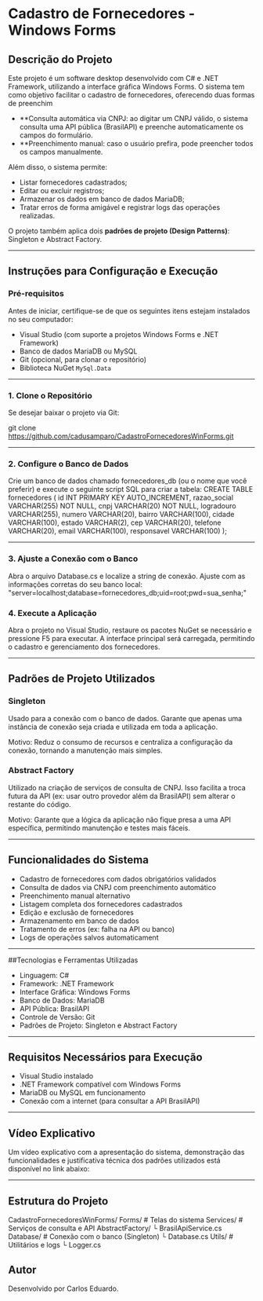 # Cadastro de Fornecedores - Windows Forms

##  Descrição do Projeto

Este projeto é um software desktop desenvolvido com C# e .NET Framework, utilizando a interface gráfica Windows Forms. O sistema tem como objetivo facilitar o cadastro de fornecedores, oferecendo duas formas de preenchim

- **Consulta automática via CNPJ: ao digitar um CNPJ válido, o sistema consulta uma API pública (BrasilAPI) e preenche automaticamente os campos do formulário.
- **Preenchimento manual: caso o usuário prefira, pode preencher todos os campos manualmente.

Além disso, o sistema permite:
- Listar fornecedores cadastrados;
- Editar ou excluir registros;
- Armazenar os dados em banco de dados MariaDB;
- Tratar erros de forma amigável e registrar logs das operações realizadas.

O projeto também aplica dois **padrões de projeto (Design Patterns)**: Singleton e Abstract Factory.

---

## Instruções para Configuração e Execução

### Pré-requisitos

Antes de iniciar, certifique-se de que os seguintes itens estejam instalados no seu computador:

- Visual Studio (com suporte a projetos Windows Forms e .NET Framework)
- Banco de dados MariaDB ou MySQL
- Git (opcional, para clonar o repositório)
- Biblioteca NuGet `MySql.Data`

---

### 1. Clone o Repositório

Se desejar baixar o projeto via Git:

git clone https://github.com/cadusamparo/CadastroFornecedoresWinForms.git

---

### 2. Configure o Banco de Dados
Crie um banco de dados chamado fornecedores_db (ou o nome que você preferir) e execute o seguinte script SQL para criar a tabela:
CREATE TABLE fornecedores (
  id INT PRIMARY KEY AUTO_INCREMENT,
  razao_social VARCHAR(255) NOT NULL,
  cnpj VARCHAR(20) NOT NULL,
  logradouro VARCHAR(255),
  numero VARCHAR(20),
  bairro VARCHAR(100),
  cidade VARCHAR(100),
  estado VARCHAR(2),
  cep VARCHAR(20),
  telefone VARCHAR(20),
  email VARCHAR(100),
  responsavel VARCHAR(100)
);

---

### 3. Ajuste a Conexão com o Banco
Abra o arquivo Database.cs e localize a string de conexão. Ajuste com as informações corretas do seu banco local:
"server=localhost;database=fornecedores_db;uid=root;pwd=sua_senha;"

### 4. Execute a Aplicação
Abra o projeto no Visual Studio, restaure os pacotes NuGet se necessário e pressione F5 para executar. A interface principal será carregada, permitindo o cadastro e gerenciamento dos fornecedores.

---

## Padrões de Projeto Utilizados

### Singleton
Usado para a conexão com o banco de dados. Garante que apenas uma instância de conexão seja criada e utilizada em toda a aplicação.

Motivo: Reduz o consumo de recursos e centraliza a configuração da conexão, tornando a manutenção mais simples.

### Abstract Factory

Utilizado na criação de serviços de consulta de CNPJ. Isso facilita a troca futura da API (ex: usar outro provedor além da BrasilAPI) sem alterar o restante do código.

Motivo: Garante que a lógica da aplicação não fique presa a uma API específica, permitindo manutenção e testes mais fáceis.

---

## Funcionalidades do Sistema
- Cadastro de fornecedores com dados obrigatórios validados
- Consulta de dados via CNPJ com preenchimento automático
- Preenchimento manual alternativo
- Listagem completa dos fornecedores cadastrados
- Edição e exclusão de fornecedores
- Armazenamento em banco de dados
- Tratamento de erros (ex: falha na API ou banco)
- Logs de operações salvos automaticament

---

##Tecnologias e Ferramentas Utilizadas
- Linguagem: C#
- Framework: .NET Framework
- Interface Gráfica: Windows Forms
- Banco de Dados: MariaDB
- API Pública: BrasilAPI
- Controle de Versão: Git
- Padrões de Projeto: Singleton e Abstract Factory

---

## Requisitos Necessários para Execução
- Visual Studio instalado
- .NET Framework compatível com Windows Forms
- MariaDB ou MySQL em funcionamento
- Conexão com a internet (para consultar a API BrasilAPI)

---

## Vídeo Explicativo
Um vídeo explicativo com a apresentação do sistema, demonstração das funcionalidades e justificativa técnica dos padrões utilizados está disponível no link abaixo:

---

## Estrutura do Projeto
CadastroFornecedoresWinForms/
Forms/                # Telas do sistema
Services/             # Serviços de consulta e API
    AbstractFactory/
    └️ BrasilApiService.cs
Database/             # Conexão com o banco (Singleton)
    └️ Database.cs
Utils/                # Utilitários e logs
    └️ Logger.cs

##  Autor

Desenvolvido por Carlos Eduardo.
